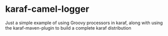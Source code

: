 # karaf-camel-logger

Just a simple example of using Groovy processors in karaf, along with using the karaf-maven-plugin
to build a complete karaf distribution